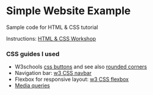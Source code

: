 # Simple Website Example

Sample code for HTML & CSS tutorial

Instructions: [HTML & CSS Workshop](https://github.com/tri-cods/html-css)

### CSS guides I used
- W3schools [css buttons](https://www.w3schools.com/css/css3_buttons.asp) and see also [rounded corners](https://www.w3schools.com/css/css3_borders.asp)
- Navigation bar: [w3 CSS navbar](https://www.w3schools.com/css/css_navbar.asp)
- Flexbox for responsive layout: [w3 CSS flexbox](https://www.w3schools.com/css/css3_flexbox.asp)
- [Media queries](https://www.w3schools.com/css/css3_mediaqueries.asp)